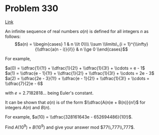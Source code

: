 # Problem 330

[Link](https://projecteuler.net/problem=330)

An infinite sequence of real numbers $a(n)$ is defined for all integers $n$ as follows: $$a(n) = \\begin{cases} 1 & n \\lt 0\\\\ \\sum \\limits\_{i = 1}^{\\infty}{\\dfrac{a(n - i)}{i!}} & n \\ge 0 \\end{cases}$$

For example,  

$a(0) = \\dfrac{1}{1!} + \\dfrac{1}{2!} + \\dfrac{1}{3!} + \\cdots = e - 1$  
$a(1) = \\dfrac{e - 1}{1!} + \\dfrac{1}{2!} + \\dfrac{1}{3!} + \\cdots = 2e - 3$  
$a(2) = \\dfrac{2e - 3}{1!} + \\dfrac{e - 1}{2!} + \\dfrac{1}{3!} + \\cdots = \\dfrac{7}{2}e - 6$

with $e = 2.7182818...$ being Euler's constant.

It can be shown that $a(n)$ is of the form $\\dfrac{A(n)e + B(n)}{n!}$ for integers $A(n)$ and $B(n)$.

For example, $a(10) = \\dfrac{328161643e - 652694486}{10!}$.

Find $A(10^9) + B(10^9)$ and give your answer mod $77\\,777\\,777$.
